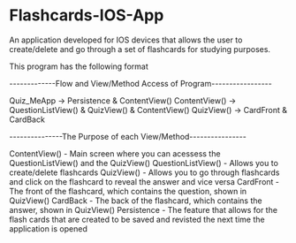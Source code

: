 # Flashcards-IOS-App
An application developed for IOS devices that allows the user to create/delete and go through a set of flashcards for studying purposes. 

This program has the following format 

-------------Flow and View/Method Access of Program----------------- 

Quiz_MeApp -> Persistence & ContentView()
ContentView() -> QuestionListView() & QuizView() & ContentView()
QuizView() -> CardFront & CardBack 

---------------The Purpose of each View/Method----------------

ContentView() - Main screen where you can acessess the QuestionListView() and the QuizView()
QuestionListView() - Allows you to create/delete flashcards 
QuizView() - Allows you to go through flashcards and click on the flashcard to reveal the answer and vice versa
CardFront - The front of the flashcard, which contains the question, shown in QuizView()
CardBack - The back of the flashcard, which contains the answer, shown in QuizView()
Persistence - The feature that allows for the flash cards that are created to be saved and revisted the next time the application is opened



